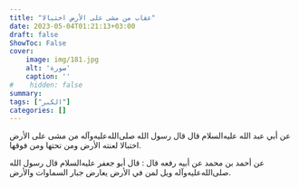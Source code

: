 ```yaml
---
title: "عقاب من مشى على الأرض اختبالا"
date: 2023-05-04T01:21:13+03:00
draft: false
ShowToc: False
cover:
    image: img/181.jpg
    alt: 'صورة'
    caption: ''
#    hidden: false
summary: 
tags: ["الكبر"]
categories: []
---
```

عن
أبي عبد الله عليه‌السلام قال قال رسول الله صلى‌الله‌عليه‌وآله من مشى على الأرض اختبالا
لعنته الأرض ومن تحتها ومن فوقها.

عن أحمد بن محمد عن أبيه
رفعه قال : قال أبو جعفر عليه‌السلام قال رسول الله صلى‌الله‌عليه‌وآله ويل لمن في الأرض يعارض جبار السماوات والأرض.

